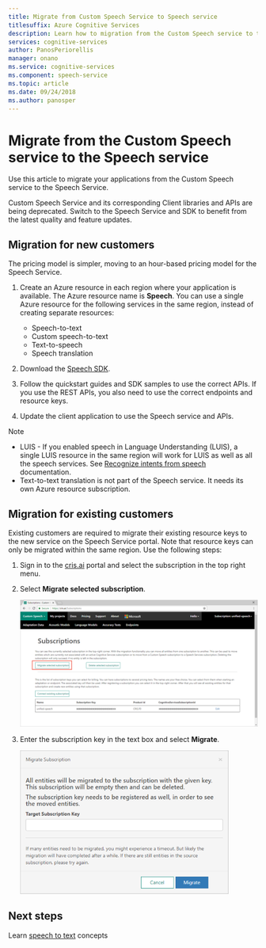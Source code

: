 ```yaml
---
title: Migrate from Custom Speech Service to Speech service
titlesuffix: Azure Cognitive Services 
description: Learn how to migration from the Custom Speech service to the Speech Service.
services: cognitive-services
author: PanosPeriorellis
manager: onano
ms.service: cognitive-services
ms.component: speech-service
ms.topic: article
ms.date: 09/24/2018
ms.author: panosper
---
```

# Migrate from the Custom Speech service to the Speech service

Use this article to migrate your applications from the Custom Speech service to the Speech Service.

Custom Speech Service and its corresponding Client libraries and APIs are being deprecated. Switch to the Speech Service and SDK to benefit from the latest quality and feature updates. 
 
## Migration for new customers

The pricing model is simpler, moving to an hour-based pricing model for the Speech Service.   

1. Create an Azure resource in each region where your application is available. The Azure resource name is **Speech**. You can use a single Azure resource for the following services in the same region, instead of creating separate resources:

    * Speech-to-text
    * Custom speech-to-text
    * Text-to-speech
    * Speech translation

2. Download the [Speech SDK](speech-sdk.md). 

3. Follow the quickstart guides and SDK samples to use the correct APIs. If you use the REST APIs, you also need to use the correct endpoints and resource keys. 

4. Update the client application to use the Speech service and APIs. 

> [!NOTE]
> * LUIS - If you enabled speech in Language Understanding (LUIS), a single LUIS resource in the same region will work for LUIS as well as all the speech services. See [Recognize intents from speech](how-to-recognize-intents-from-speech-csharp.md) documentation.
> * Text-to-text translation is not part of the Speech service. It needs its own Azure resource subscription.
  


## Migration for existing customers

Existing customers are required to migrate their existing resource keys to the new service on the Speech Service portal. Note that resource keys can only be migrated within the same region. Use the following steps:

1. Sign in to the [cris.ai](http://www.cris.ai) portal and select the subscription in the top right menu. 

2. Select **Migrate selected subscription**.

    ![Enter subscription to migrate](./media/migrate-from-custom-speech-service/migrate-selected-subscriptions.png)

3. Enter the subscription key in the text box and select **Migrate**.

    ![Enter subscription to migrate](./media/migrate-from-custom-speech-service/migrate-dialog.png)

## Next steps

Learn [speech to text](./speech-to-text.md) concepts